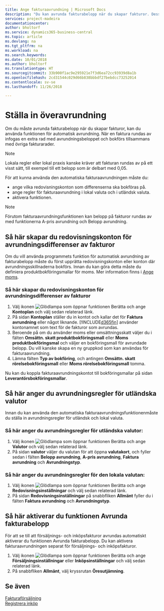 ```yaml
---
title: Ange fakturaavrundning | Microsoft Docs
description: "Du kan avrunda fakturabelopp när du skapar fakturor. Dessutom kan lokala regler eller lokal praxis kräva att fakturan rundas av på ett visst sätt, till exempel till ett belopp som är delbart med 0,05."
services: project-madeira
documentationcenter: 
author: bholtorf
ms.service: dynamics365-business-central
ms.topic: article
ms.devlang: na
ms.tgt_pltfrm: na
ms.workload: na
ms.search.keywords: 
ms.date: 10/01/2018
ms.author: bholtorf
ms.translationtype: HT
ms.sourcegitcommit: 33b900f1ac9e295921e7f3d6ea72cc93939d8a1b
ms.openlocfilehash: 2cd31544c029d66b838bbbdf27bebdcc73252014
ms.contentlocale: sv-se
ms.lasthandoff: 11/26/2018

---
```

# <a name="set-up-invoice-rounding"></a>Ställa in överavrundning
Om du måste avrunda fakturabelopp när du skapar fakturor, kan du använda funktionen för automatisk avrundning. När en faktura rundas av infogas en extra rad med avrundningsbeloppet och bokförs tillsammans med övriga fakturarader.

> [!NOTE]  
>  Lokala regler eller lokal praxis kanske kräver att fakturan rundas av på ett visst sätt, till exempel till ett belopp som är delbart med 0,05.  

För att kunna använda den automatiska fakturaavrundningen måste du:  

* ange vilka redovisningskonton som differenserna ska bokföras på.  
* ange regler för fakturaavrundning i lokal valuta och i utländsk valuta.  
* aktivera funktionen.  

> [!NOTE]  
>  Förutom fakturaavrundningsfunktionen kan belopp på fakturor rundas av med funktionerna A-pris avrundning och Belopp avrundning.  

## <a name="set-up-general-ledger-accounts-for-invoice-rounding-differences"></a>Så här skapar du redovisningskonton för avrundningsdifferenser av fakturor
Om du vill använda programmets funktion för automatisk avrundning av fakturabelopp måste du först upprätta redovisningskonton eller konton där avrundningsskillnaderna bokförs. Innan du kan göra detta måste du definiera produktbokföringsmallar för moms. Mer information finns i [Ange moms](finance-setup-vat.md).  

### <a name="to-set-up-general-ledger-accounts-for-invoice-rounding-differences"></a>Så här skapar du redovisningskonton för avrundningsdifferenser av fakturor  
1. Välj ikonen ![Glödlampa som öppnar funktionen Berätta](media/ui-search/search_small.png "Berätta vad du vill göra") och ange **Kontoplan** och välj sedan relaterad länk.  
2. På sidan **Kontoplan** ställer du in kontot och kallar det för **Faktura avrundning** eller något liknande. [!INCLUDE[d365fin](includes/d365fin_md.md)] använder kontonamnet som text för de fakturor som avrundas.  
3. Beroende på om du använder moms eller omsättningsskatt väljer du i fälten **Omsättn. skatt produktbokföringsmall** eller **Moms produktbokföringsmal** och väljer en bokföringsmall för avrundade belopp. Du vill kanske skapa en ny gruppkod som kan användas för fakturaavrundning.
4. Lämna fälten **Typ av bokföring**, och antingen **Omsättn. skatt rörelsebokföringsmall** eller **Moms rörelsebokföringsmall** tomma. <!-- Why do we say to leave these blank, when there are a lot of other fields we also leave blank but don't mention? -->  

Nu kan du koppla fakturaavrundningskontot till bokföringsmallar på sidan **Leverantörsbokföringsmallar**.  <!-- Why only the vendor posting groups? -->

## <a name="set-up-rounding-for-foreign-and-local-currencies"></a>Så här anger du avrundningsregler för utländska valutor
Innan du kan använda den automatiska fakturaavrundningsfunktionenmåste du ställa in avrundningsregler för utländsk och lokal valuta.

### <a name="to-set-up-rounding-for-foreign-currencies"></a>Så här anger du avrundningsregler för utländska valutor:  
1. Välj ikonen ![Glödlampa som öppnar funktionen Berätta](media/ui-search/search_small.png "Berätta vad du vill göra") och ange **Valutor** och välj sedan relaterad länk.  
2. På sidan **valutor** väljer du valutan för att öppna **valutakort**, och fyller sedan i fälten **Belopp avrundning**, **A-pris avrundning**, **Faktura avrundning** och **Avrundningstyp**.

### <a name="to-set-up-rounding-for-your-local-currency"></a>Så här anger du avrundningsregler för den lokala valutan:
1. Välj ikonen ![Glödlampa som öppnar funktionen Berätta](media/ui-search/search_small.png "Berätta vad du vill göra") och ange **Redovisningsinställningar** och välj sedan relaterad länk.  
2. På sidan **Redovisningsinställningar** på snabbfliken **Allmänt** fyller du i fälten **Faktura avrundning** och **Avrundningstyp**.  

## <a name="activate-the-invoice-rounding-function"></a>Så här aktiverar du funktionen Avrunda fakturabelopp  
För att se till att försäljnings- och inköpsfakturor avrundas automatiskt aktiverar du funktionen Avrunda fakturabelopp. Du kan aktivera fakturaavrundningen separat för försäljnings- och inköpsfakturor.

1. Välj ikonen ![Glödlampa som öppnar funktionen Berätta](media/ui-search/search_small.png "Berätta vad du vill göra") och ange **Försäljningsinställningar** eller **Inköpsinställningar** och välj sedan relaterad länk.  
2. På snabbfliken **Allmänt**, välj kryssrutan **Öresutjämning**.  

## <a name="see-also"></a>Se även  
[Fakturaförsäljning](sales-how-invoice-sales.md)  
[Registrera inköp](purchasing-how-record-purchases.md)

